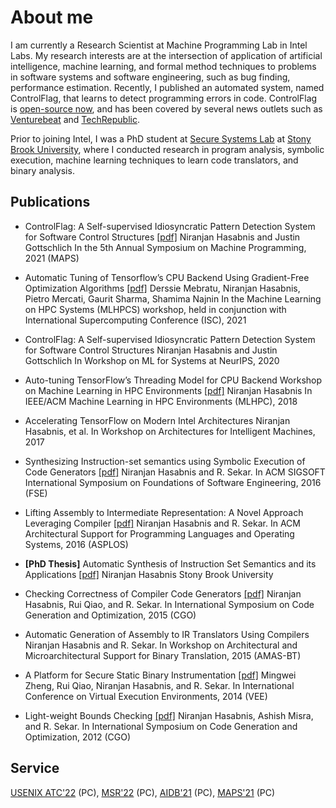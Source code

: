 # About me

I am currently a Research Scientist at Machine Programming Lab in Intel Labs. My research interests are at the intersection of application of artificial intelligence, machine learning, and formal method techniques to problems in software systems and software engineering, such as bug finding, performance estimation. Recently, I published an automated system, named ControlFlag, that learns to detect programming errors in code. ControlFlag is [open-source now](https://github.com/IntelLabs/control-flag), and has been covered by several news outlets such as [Venturebeat](https://venturebeat.com/2020/12/03/intels-controlflag-taps-ai-to-automatically-detect-errors-in-code/) and [TechRepublic](https://www.techrepublic.com/article/intel-unveils-machine-programming-tool-to-detect-bugs-in-code/).

Prior to joining Intel, I was a PhD student at [Secure Systems Lab](http://seclab.cs.sunysb.edu/seclab/) at [Stony Brook University](https://www.stonybrook.edu/), where I conducted research in program analysis, symbolic execution, machine learning techniques to learn code translators, and binary analysis.

## Publications

- ControlFlag: A Self-supervised Idiosyncratic Pattern Detection System for Software Control Structures [[pdf]](https://dl.acm.org/doi/pdf/10.1145/3460945.3464954)
  Niranjan Hasabnis and Justin Gottschlich
  In the 5th Annual Symposium on Machine Programming, 2021 (MAPS)
  
- Automatic Tuning of Tensorflow’s CPU Backend Using Gradient-Free Optimization Algorithms [[pdf]](https://link.springer.com/content/pdf/10.1007%2F978-3-030-90539-2_17.pdf)
  Derssie Mebratu, Niranjan Hasabnis, Pietro Mercati, Gaurit Sharma, Shamima Najnin
  In the Machine Learning on HPC Systems (MLHPCS) workshop, held in conjunction with International Supercomputing Conference (ISC), 2021

- ControlFlag: A Self-supervised Idiosyncratic Pattern Detection System for Software Control Structures
  Niranjan Hasabnis and Justin Gottschlich
  In Workshop on ML for Systems at NeurIPS, 2020

- Auto-tuning TensorFlow’s Threading Model for CPU Backend Workshop on Machine Learning in HPC Environments [[pdf]](https://www.computer.org/csdl/proceedings/mlhpc/2018/18jXU1FV7vW)
  Niranjan Hasabnis
  In IEEE/ACM Machine Learning in HPC Environments (MLHPC), 2018

- Accelerating TensorFlow on Modern Intel Architectures
  Niranjan Hasabnis, et al.
  In Workshop on Architectures for Intelligent Machines, 2017

- Synthesizing Instruction-set semantics using Symbolic Execution of Code Generators [[pdf]](https://dl.acm.org/doi/pdf/10.1145/2950290.2950335)
  Niranjan Hasabnis and R. Sekar.
  In ACM SIGSOFT International Symposium on Foundations of Software Engineering, 2016 (FSE)

- Lifting Assembly to Intermediate Representation: A Novel Approach Leveraging Compiler [[pdf]](https://dl.acm.org/doi/pdf/10.1145/2872362.2872380)
  Niranjan Hasabnis and R. Sekar.
  In ACM Architectural Support for Programming Languages and Operating Systems, 2016 (ASPLOS)
  
- **[PhD Thesis]** Automatic Synthesis of Instruction Set Semantics and its Applications [[pdf]](http://seclab.cs.stonybrook.edu/seclab/pubs/niranjanth.pdf)
  Niranjan Hasabnis
  Stony Brook University

- Checking Correctness of Compiler Code Generators [[pdf]](https://ieeexplore.ieee.org/iel7/7041249/7054173/07054197.pdf)
  Niranjan Hasabnis, Rui Qiao, and R. Sekar.
  In International Symposium on Code Generation and Optimization, 2015 (CGO)

- Automatic Generation of Assembly to IR Translators Using Compilers
  Niranjan Hasabnis and R. Sekar.
  In Workshop on Architectural and Microarchitectural Support for Binary Translation, 2015 (AMAS-BT)

- A Platform for Secure Static Binary Instrumentation [[pdf]](https://dl.acm.org/doi/pdf/10.1145/2576195.2576208)
  Mingwei Zheng, Rui Qiao, Niranjan Hasabnis, and R. Sekar.
  In International Conference on Virtual Execution Environments, 2014 (VEE)

- Light-weight Bounds Checking [[pdf]](https://dl.acm.org/doi/pdf/10.1145/2259016.2259034)
  Niranjan Hasabnis, Ashish Misra, and R. Sekar.
  In International Symposium on Code Generation and Optimization, 2012 (CGO)

## Service

[USENIX ATC'22](https://www.usenix.org/conference/atc22/call-for-papers) (PC), [MSR'22](https://conf.researchr.org/home/msr-2022) (PC), [AIDB'21](https://sites.google.com/view/aidb2021/home/program-commitee) (PC), [MAPS'21](https://pldi21.sigplan.org/home/maps-2021) (PC)
